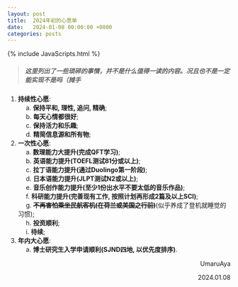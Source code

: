 ```yaml
---
layout: post
title:  2024年初的心愿单
date:   2024-01-08 00:00:00 +0800
categories: posts
---
```


{% include JavaScripts.html %}

> ##### 这里列出了一些琐碎的事情，并不是什么值得一读的内容。况且也不是一定能实现不是吗（摊手 #####

1. **持续性心愿**:  
&emsp; a. **保持平和, 理性, 追问, 精确**;  
&emsp; b. **每天心情都很好**;  
&emsp; c. **保持活力和乐趣**;  
&emsp; d. **精简信息源和所有物**;  
1. **一次性心愿**:  
&emsp; a. **数理能力大提升(完成QFT学习)**;  
&emsp; b. **英语能力提升(TOEFL测试81分或以上)**;  
&emsp; c. **拉丁语能力提升(通过Duolingo第一阶段)**;  
&emsp; d. **日本语能力提升(JLPT测试N2或以上)**;  
&emsp; e. **音乐创作能力提升(至少1份出水平不要太低的音乐作品)**;  
&emsp; f. **科研能力提升(完善现有工作, 按照计划再形成2篇及以上SCI)**;  
&emsp; g. ~~**不再害怕乘坐民航客机(在荷兰或美国之行前)**~~(似乎养成了登机就睡觉的习惯);  
&emsp; h. **投资顺利**;  
&emsp; i. **待续**;  
1. **年内大心愿**:  
&emsp; a. **博士研究生入学申请顺利(SJND四地, 以优先度排序)**.  

<p align="right">UmaruAya</p>
<p align="right">2024.01.08</p>
